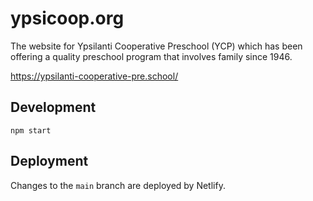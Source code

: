 # ypsicoop.org

The website for Ypsilanti Cooperative Preschool (YCP) which has been offering a quality preschool program that involves family since 1946.

https://ypsilanti-cooperative-pre.school/

## Development

```
npm start
```

## Deployment

Changes to the `main` branch are deployed by Netlify.
